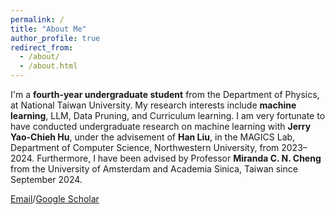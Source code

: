 ```yaml
---
permalink: /
title: "About Me"
author_profile: true
redirect_from: 
  - /about/
  - /about.html
---
```


I'm a **fourth-year undergraduate student** from the Department of Physics, at National Taiwan University. My research interests include **machine learning**, LLM, Data Pruning, and Curriculum learning.
I am very fortunate to have conducted undergraduate research on machine learning with **Jerry Yao-Chieh Hu**, under the advisement of **Han Liu**, in the MAGICS Lab, Department of Computer Science, Northwestern University, from 2023–2024. Furthermore, I have been advised by Professor **Miranda C. N. Cheng** from the University of Amsterdam and Academia Sinica, Taiwan since September 2024.

[Email](b10502058@ntu.edu.tw)/[Google Scholar](https://scholar.google.com.tw/citations?user=rXbijt8AAAAJ&hl=zh-TW) 

